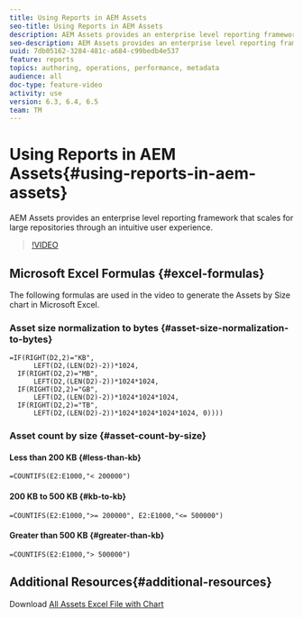 ```yaml
---
title: Using Reports in AEM Assets
seo-title: Using Reports in AEM Assets
description: AEM Assets provides an enterprise level reporting framework that scales for large repositories through an intuitive user experience. 
seo-description: AEM Assets provides an enterprise level reporting framework that scales for large repositories through an intuitive user experience. 
uuid: 7db05162-3284-481c-a684-c99bedb4e537
feature: reports
topics: authoring, operations, performance, metadata
audience: all
doc-type: feature-video
activity: use
version: 6.3, 6.4, 6.5
team: TM
---
```


# Using Reports in AEM Assets{#using-reports-in-aem-assets}

AEM Assets provides an enterprise level reporting framework that scales for large repositories through an intuitive user experience.

>[!VIDEO](https://video.tv.adobe.com/v/22140/?quality=9)

## Microsoft Excel Formulas {#excel-formulas}

The following formulas are used in the video to generate the Assets by Size chart in Microsoft Excel.

### Asset size normalization to bytes {#asset-size-normalization-to-bytes}

```
=IF(RIGHT(D2,2)="KB",
      LEFT(D2,(LEN(D2)-2))*1024,
  IF(RIGHT(D2,2)="MB",
      LEFT(D2,(LEN(D2)-2))*1024*1024,
  IF(RIGHT(D2,2)="GB",
      LEFT(D2,(LEN(D2)-2))*1024*1024*1024,
  IF(RIGHT(D2,2)="TB",
      LEFT(D2,(LEN(D2)-2))*1024*1024*1024*1024, 0))))
```

### Asset count by size {#asset-count-by-size}

#### Less than 200 KB {#less-than-kb}

```
=COUNTIFS(E2:E1000,"< 200000")

```

#### 200 KB to 500 KB {#kb-to-kb}

```
=COUNTIFS(E2:E1000,">= 200000", E2:E1000,"<= 500000")
```

#### Greater than 500 KB {#greater-than-kb}

```
=COUNTIFS(E2:E1000,"> 500000")
```

## Additional Resources{#additional-resources}

Download [All Assets Excel File with Chart](assets/all-assets.xlsx)
